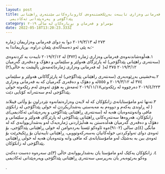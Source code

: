 ```yaml
---
layout: post
title: فه‌رمانی وه‌زاری تایبه‌ت به‌ڕێكخستنه‌وه‌ی كاروباره‌كانی سێنته‌ری ڕاهێنانی
  پێداگۆجی و په‌ره‌پێدانی ئه‌كادیمی
category: نوسراو و فەرمان و بڕیارەکان لە ساڵى ٢٠١٩
date: 2022-05-18T13:20:23.333Z
---
```

دوا بە دوای فەرمانی وەزاریمان ژمارە ‎٢٧٣‏ لە ٢٠١٩/٣/١٣  
بە پێی ئەو دەسەڵاتەی پێمان دراوە، بڕیاریماندا بە:-

‏                                                                                                                                                                                    ١.هەڵوەشاندنەوەی فەرمانی وەزاری ژمارە (٣٧٢) لە ٢٠١٩/٢/١٢‏ تایبەت بە کردنەوەی (سەنتەری راهێنانی پێداگۆجی) لە پارێزگای
هەولێر و سلێمانی و دهۆک و دەڤەری گەرمیان ئەمەش پاڵپشت بە خاڵی(٢)(‏ لە فەرمانی وەزاری ژمارە ‎)٣٧٥ لە ‎٢٠١٩/٣/١٢

٢.بەخشینی بەڕێوەبەری (سەنتەری راهێنانی پێداگۆجی) لە پارێزگاکانی هەولێر و سلێمانی و دهۆک و دەڤەری گەرمیان کە بە
فەرمانی وەزاری ‎٣٧٤ لە ٢٠١٩/٣/١٢ و ٥٥٥لە ٢٠١٩/٤/٢٢٣ دەرچووە لە رێکەوتی٢٠١٩/١١/١٧ ئەمەش بە هۆی ئەوەی لەم
رێکەوتە خولی پێداگۆجی لەم سەنتەرانە کۆتایی دێت.

٣.تەنها ئەو مامۆستایانەی زانکۆکان کە لە لایەن وەزارەتمانەوە نێردراون بۆ وڵاتی فینلاند لە ڕاوندی یەکەم و دووەم بە مەبەستی
بەشداریکردن لە خولی پێداگۆجی لە زانکۆی ‎) مافی وانەوتنەوەیان هەیە لە (سەنتەری ڕاهێنانی پێداگۆجی و
پەرەپێدانی ئەکادیمی)ی زانکۆکان، هەروەها سەنتەرەکانی ڕاهێنانی پێداگۆجی لە پارێزگای هەولێر و سلێمانی و دهۆک و
دەڤەری گەرمیان هەڵدەستن بە هەڵبژاردنی ژمارەیەک لەو بەشداربووانەی کە لە مانگی (٤)ی‏ سالی (٩١٠٢)ەوە‏ ئاوەکو ئێستا
بەردەوامن لە خولی ڕاهێنانی پێداگۆجی، بۆ ئەوەی دوای تەواوکردنی خولەکانیان بەسەرکەوتوویی، ڕاهێنانی تایبەتیان بۆ
ڕێکبخرێت بۆ ئەوەی ببن بە بەشێک لەو مامۆستایانەی کە مافی وانە وتنەوەیان هەیە لە خولی ڕاهێنانی پێداگۆجی لە زانکۆکان.

‏٤. زانکۆکان یەکێک لەو مامۆستا یان بەشداربووانەی خاڵی (٣)ی‏ سەرەوە دەست دەکەن وەکو بەرێوەبەر یان بەرپرسی سەنتەری ڕاهێنانی پێداگۆجی وپەرەپێدانی ئەکادیمی 




‎.‏